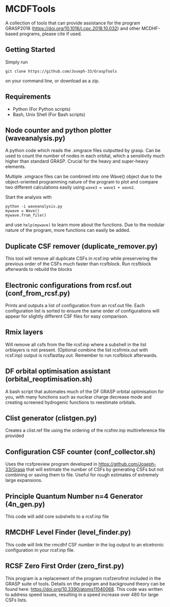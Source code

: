 # MCDFTools
A collection of tools that can provide assistance for the program GRASP2018 (https://doi.org/10.1016/j.cpc.2018.10.032) and other MCDHF-based programs, please cite if used.

## Getting Started

Simply run 
```
git clone https://github.com/Joseph-33/GraspTools
```
on your command line, or download as a zip.

## Requirements
 - Python (For Python scripts)
 - Bash, Unix Shell (For Bash scripts) 

## Node counter and python plotter (waveanalysis.py)

A python code which reads the .xmgrace files outputted by grasp. Can be used to count the number of nodes in each orbital, which a sensitivity much higher than standard GRASP. Crucial for the heavy and super-heavy elements.

Multiple .xmgrace files can be combined into one Wave() object due to the object-oriented programming nature of the program to plot and compare two different calculations easily using `wave3 = wave1 + wave2`.

Start the analysis with
```
python -i waveanalysis.py
mywave = Wave()
mywave.from_file()
```
and use `help(mywave)` to learn more about the functions. Due to the modular nature of the program, more functions can easily be added.

## Duplicate CSF remover (duplicate_remover.py)

This tool will remove all duplicate CSFs in rcsf.inp while preservering the previous order of the CSFs much faster than rcsfblock. Run rcsfblock afterwards to rebuild the blocks

## Electronic configurations from rcsf.out (conf_from_rcsf.py)

Prints and outputs a list of configuration from an rcsf.out file.
Each configuration list is sorted to ensure the same order of configurations will appear for slightly different CSF files for easy comparison.

## Rmix layers
Will remove all csfs from the file rcsf.inp where a subshell in the list orblayers is not present. (Optional combine the list rcsfrmix.out with rcsf.inp) output is rcsflastlay.out. Remember to run rcsfblock afterwards.

## DF orbital optimisation assistant (orbital_reoptimisation.sh)

A bash script that automates much of the DF GRASP orbital optimisation for you, with many functions such as nuclear charge decrease mode and creating screened hydrogenic functions to reestimate orbitals.

## Clist generator (clistgen.py)

Creates a clist.ref file using the ordering of the rcsfmr.inp multireference file provided

## Configuration CSF counter (conf_collector.sh)

Uses the rcsfpreview program developed in https://github.com/Joseph-33/Grasp that will estimate the number of CSFs by generating CSFs but not combining or saving them to file. Useful for rough estimates of extremely large expansions.

## Principle Quantum Number n=4 Generator (4n_gen.py)

This code will add core subshells to a rcsf.inp file

## RMCDHF Level Finder (level_finder.py)

This code will link the rmcdhf CSF number in the log output to an elcetronic configuration in your rcsf.inp file.

## RCSF Zero First Order (zero_first.py)

This program is a replacement of the program rcsfzerofirst included in the GRASP suite of tools. Details on the program and background theory can be found here: https://doi.org/10.3390/atoms11040068.
This code was written to address speed issues, resulting in a speed increase over 480 for large CSFs lists.



